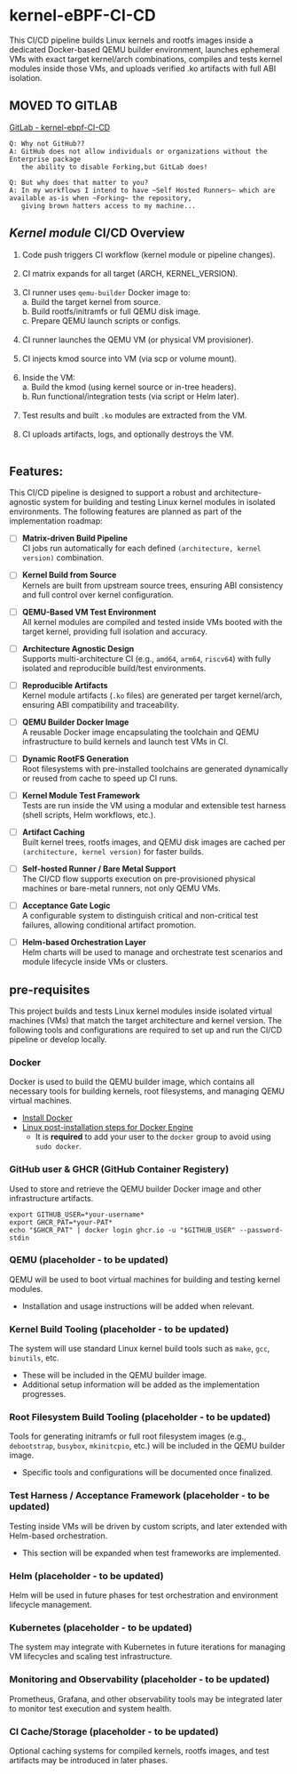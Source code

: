 # kernel-eBPF-CI-CD

This CI/CD pipeline builds Linux kernels and rootfs images inside a dedicated Docker-based QEMU builder environment, launches ephemeral VMs with exact target kernel/arch combinations, compiles and tests kernel modules inside those VMs, and uploads verified .ko artifacts with full ABI isolation.
## MOVED TO GITLAB
[GitLab - kernel-ebpf-CI-CD](https://gitlab.com/yonatan-ratner/kernel-eBPF-CI-CD)
```
Q: Why not GitHub??
A: GitHub does not allow individuals or organizations without the Enterprise package
   the ability to disable Forking,but GitLab does!

Q: But why does that matter to you?
A: In my workflows I intend to have ~Self Hosted Runners~ which are available as-is when ~Forking~ the repository,
   giving brown hatters access to my machine...
```

## *Kernel module* CI/CD Overview
1. Code push triggers CI workflow (kernel module or pipeline changes).</br></br>
2. CI matrix expands for all target (ARCH, KERNEL_VERSION).</br></br>
3. CI runner uses `qemu-builder` Docker image to:</br>
        a. Build the target kernel from source.</br>
        b. Build rootfs/initramfs or full QEMU disk image.</br>
        c. Prepare QEMU launch scripts or configs.</br></br>
4. CI runner launches the QEMU VM (or physical VM provisioner).</br></br>
5. CI injects kmod source into VM (via scp or volume mount).</br></br>
6. Inside the VM:</br>
    a. Build the kmod (using kernel source or in-tree headers).</br>
    b. Run functional/integration tests (via script or Helm later).</br></br>
7. Test results and built `.ko` modules are extracted from the VM.</br></br>
8. CI uploads artifacts, logs, and optionally destroys the VM.</br></br>

## Features:
This CI/CD pipeline is designed to support a robust and architecture-agnostic system for building and testing Linux kernel modules in isolated environments. The following features are planned as part of the implementation roadmap:

- [ ] **Matrix-driven Build Pipeline**  
  CI jobs run automatically for each defined `(architecture, kernel version)` combination.

- [ ] **Kernel Build from Source**  
  Kernels are built from upstream source trees, ensuring ABI consistency and full control over kernel configuration.

- [ ] **QEMU-Based VM Test Environment**  
  All kernel modules are compiled and tested inside VMs booted with the target kernel, providing full isolation and accuracy.

- [ ] **Architecture Agnostic Design**  
  Supports multi-architecture CI (e.g., `amd64`, `arm64`, `riscv64`) with fully isolated and reproducible build/test environments.

- [ ] **Reproducible Artifacts**  
  Kernel module artifacts (`.ko` files) are generated per target kernel/arch, ensuring ABI compatibility and traceability.

- [ ] **QEMU Builder Docker Image**  
  A reusable Docker image encapsulating the toolchain and QEMU infrastructure to build kernels and launch test VMs in CI.

- [ ] **Dynamic RootFS Generation**  
  Root filesystems with pre-installed toolchains are generated dynamically or reused from cache to speed up CI runs.

- [ ] **Kernel Module Test Framework**  
  Tests are run inside the VM using a modular and extensible test harness (shell scripts, Helm workflows, etc.).

- [ ] **Artifact Caching**  
  Built kernel trees, rootfs images, and QEMU disk images are cached per `(architecture, kernel version)` for faster builds.

- [ ] **Self-hosted Runner / Bare Metal Support**  
  The CI/CD flow supports execution on pre-provisioned physical machines or bare-metal runners, not only QEMU VMs.

- [ ] **Acceptance Gate Logic**  
  A configurable system to distinguish critical and non-critical test failures, allowing conditional artifact promotion.

- [ ] **Helm-based Orchestration Layer**  
  Helm charts will be used to manage and orchestrate test scenarios and module lifecycle inside VMs or clusters.

## pre-requisites

This project builds and tests Linux kernel modules inside isolated virtual machines (VMs) that match the target architecture and kernel version. The following tools and configurations are required to set up and run the CI/CD pipeline or develop locally.

### Docker
Docker is used to build the QEMU builder image, which contains all necessary tools for building kernels, root filesystems, and managing QEMU virtual machines.
- [Install Docker](https://docs.docker.com/engine/install/debian/#install-using-the-repository)
- [Linux post-installation steps for Docker Engine](https://docs.docker.com/engine/install/linux-postinstall/)
  - It is **required** to add your user to the `docker` group to avoid using `sudo docker`.

### GitHub user & GHCR (GitHub Container Registery)
Used to store and retrieve the QEMU builder Docker image and other infrastructure artifacts.
```
export GITHUB_USER=*your-username*
export GHCR_PAT=*your-PAT*
echo "$GHCR_PAT" | docker login ghcr.io -u "$GITHUB_USER" --password-stdin
``` 

### QEMU (placeholder - to be updated)
QEMU will be used to boot virtual machines for building and testing kernel modules.
- Installation and usage instructions will be added when relevant.

### Kernel Build Tooling (placeholder - to be updated)
The system will use standard Linux kernel build tools such as `make`, `gcc`, `binutils`, etc.
- These will be included in the QEMU builder image.
- Additional setup information will be added as the implementation progresses.

### Root Filesystem Build Tooling (placeholder - to be updated)
Tools for generating initramfs or full root filesystem images (e.g., `debootstrap`, `busybox`, `mkinitcpio`, etc.) will be included in the QEMU builder image.
- Specific tools and configurations will be documented once finalized.

### Test Harness / Acceptance Framework (placeholder - to be updated)
Testing inside VMs will be driven by custom scripts, and later extended with Helm-based orchestration.
- This section will be expanded when test frameworks are implemented.

### Helm (placeholder - to be updated)
Helm will be used in future phases for test orchestration and environment lifecycle management.

### Kubernetes (placeholder - to be updated)
The system may integrate with Kubernetes in future iterations for managing VM lifecycles and scaling test infrastructure.

### Monitoring and Observability (placeholder - to be updated)
Prometheus, Grafana, and other observability tools may be integrated later to monitor test execution and system health.

### CI Cache/Storage (placeholder - to be updated)
Optional caching systems for compiled kernels, rootfs images, and test artifacts may be introduced in later phases.

